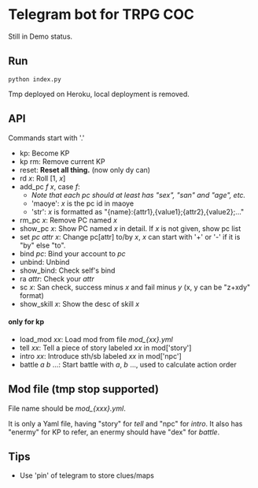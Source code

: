 # Telegram bot for TRPG COC
Still in Demo status.

## Run
`python index.py`

 Tmp deployed on Heroku, local deployment is removed.

## API
Commands start with '.'
- kp: Become KP
- kp rm: Remove current KP
- reset: **Reset all thing.** (now only dy can)
- rd *x*: Roll [1, *x*]
- add_pc *f* *x*, case *f*:
  - *Note that each pc should at least has "sex", "san" and "age", etc.*
  - 'maoye': *x* is the pc id in maoye
  - 'str': *x* is formatted as "{name}:{attr1},{value1};{attr2},{value2};..."
- rm_pc *x*: Remove PC named *x*
- show_pc *x*: Show PC named *x* in detail. If *x* is not given, show pc list
- set *pc* *attr* *x*: Change pc[attr] to/by *x*, *x* can start with '+' or '-' if it is "by" else "to".
- bind *pc*: Bind your account to *pc*
- unbind: Unbind
- show_bind: Check self's bind
- ra *attr*: Check your *attr*
- sc *x*: San check, success minus *x* and fail minus *y* (x, y can be "z+xdy" format)
- show_skill *x*: Show the desc of skill *x*

#### only for kp
- load_mod *xx*: Load mod from file *mod_{xx}.yml*
- tell *xx*: Tell a piece of story labeled *xx* in mod['story']
- intro *xx*: Introduce sth/sb labeled *xx* in mod['npc']
- battle *a* *b* ...: Start battle with *a*, *b* ..., used to calculate action order

## Mod file (tmp stop supported)
File name should be *mod_{xxx}.yml*.

It is only a Yaml file, having "story" for *tell* and "npc" for *intro*. It also has "enermy" for KP to refer, an enermy should have "dex" for *battle*.

## Tips
- Use 'pin' of telegram to store clues/maps